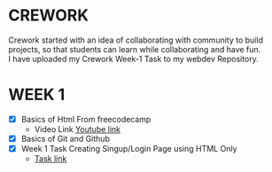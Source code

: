 # **CREWORK** 
Crework started with an idea of collaborating with community to build projects, so that students can learn while collaborating and have fun. 
<br> I have uploaded my Crework Week-1 Task to my webdev Repository.

# **WEEK 1**
- [x] Basics of Html From freecodecamp 
  - Video Link [Youtube link](https://www.youtube.com/watch?v=mU6anWqZJcc)
- [x] Basics of Git and Github
- [x] Week 1 Task Creating Singup/Login Page using HTML Only
    -  [Task link](https://github.com/Shineuptillast/WEB_DEV/tree/main/WEEK_1_TASK_CRE)
